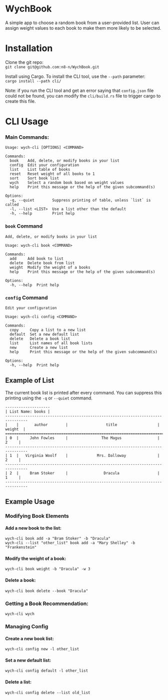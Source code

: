 # WychBook
A simple app to choose a random book from a user-provided list. User can assign weight values to each book to make them more likely to be selected.


# Installation
Clone the git repo:  
`git clone git@github.com:n8-n/WychBook.git`


Install using Cargo. To install the CLI tool, use the `--path` parameter:  
`cargo install --path cli/`

Note: if you run the CLI tool and get an error saying that `config.json` file could not be found, you can modify the `cli/build.rs` file to trigger cargo to create this file.


# CLI Usage
### Main Commands:
```
Usage: wych-cli [OPTIONS] <COMMAND>

Commands:
  book    Add, delete, or modify books in your list
  config  Edit your configuration
  list    List table of books
  reset   Reset weight of all books to 1
  sort    Sort book list
  wych    Select a random book based on weight values
  help    Print this message or the help of the given subcommand(s)

Options:
  -q, --quiet        Suppress printing of table, unless `list` is called
  -l, --list <LIST>  Use a list other than the default
  -h, --help         Print help
```  
  

### `book` Command  
```
Add, delete, or modify books in your list

Usage: wych-cli book <COMMAND>

Commands:
  add     Add book to list
  delete  Delete book from list
  weight  Modify the weight of a books
  help    Print this message or the help of the given subcommand(s)

Options:
  -h, --help  Print help
```  


### `config` Command
```
Edit your configuration

Usage: wych-cli config <COMMAND>

Commands:
  copy     Copy a list to a new list
  default  Set a new default list
  delete   Delete a book list
  list     List names of all book lists
  new      Create a new list
  help     Print this message or the help of the given subcommand(s)

Options:
  -h, --help  Print help
```

## Example of List
The current book list is printed after every command. You can suppress this printing using the `-q` or `--quiet` command.

```
--------------------
| List Name: books |
--------------------------------------------------------------------------------
|    |       author        |                 title                  |  weight  |
================================================================================
| 0  |     John Fowles     |               The Magus                |    2     |
--------------------------------------------------------------------------------
| 1  |   Virginia Woolf    |             Mrs. Dalloway              |    2     |
--------------------------------------------------------------------------------
| 2  |     Bram Stoker     |                Dracula                 |    1     |
--------------------------------------------------------------------------------
```


## Example Usage
### Modifying Book Elements  
#### Add a new book to the list:  
`wych-cli book add -a "Bram Stoker" -b "Dracula"`  
`wych-cli --list "other_list" book add -a "Mary Shelley" -b "Frankenstein"`  
  
#### Modify the weight of a book:  
`wych-cli book weight -b "Dracula" -w 3`
  
#### Delete a book:  
`wych-cli book delete --book "Dracula"`

  
### Getting a Book Recommendation:  
`wych-cli wych`

  
### Managing Config
#### Create a new book list:  
`wych-cli config new -l other_list`

#### Set a new default list:  
`wych-cli config default -l other_list`

#### Delete a list:  
`wych-cli config delete --list old_list`
